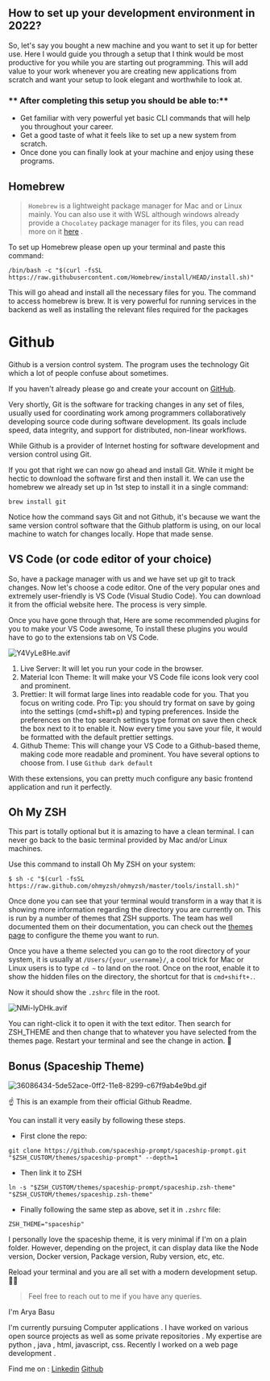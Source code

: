 ## How to set up your development environment in 2022?





So, let's say you bought a new machine and you want to set it up for better use. Here I would guide you through a setup that I think would be most productive for you while you are starting out programming. This will add value to your work whenever you are creating new applications from scratch and want your setup to look elegant and worthwhile to look at.

### ** After completing this setup you should be able to:**

- Get familiar with very powerful yet basic CLI commands that will help you throughout your career.
- Get a good taste of what it feels like to set up a new system from scratch.
- Once done you can finally look at your machine and enjoy using these programs.


## Homebrew

> `
Homebrew
` is a lightweight package manager for Mac and or Linux mainly. You can also use it with WSL although windows already provide a `
Chocolatey
` package manager for its files, you can read more on it [here](https://chocolatey.org/) .

To set up Homebrew please open up your terminal and paste this command:

```
/bin/bash -c "$(curl -fsSL https://raw.githubusercontent.com/Homebrew/install/HEAD/install.sh)"
```


This will go ahead and install all the necessary files for you. The command to access homebrew is brew. It is very powerful for running services in the backend as well as installing the relevant files required for the packages

# Github

Github is a version control system. The program uses the technology Git which a lot of people confuse about sometimes.

If you haven't already please go and create your account on [GitHub](https://github.com/).

Very shortly, Git is the software for tracking changes in any set of files, usually used for coordinating work among programmers collaboratively developing source code during software development. Its goals include speed, data integrity, and support for distributed, non-linear workflows.

While Github is a provider of Internet hosting for software development and version control using Git.

If you got that right we can now go ahead and install Git. While it might be hectic to download the software first and then install it. We can use the homebrew we already set up in 1st step to install it in a single command:

```
brew install git
```

Notice how the command says Git and not Github, it's because we want the same version control software that the Github platform is using, on our local machine to watch for changes locally. Hope that made sense.

## VS Code (or code editor of your choice)
So, have a package manager with us and we have set up git to track changes. Now let's choose a code editor. One of the very popular ones and extremely user-friendly is VS Code (Visual Studio Code). You can download it from the official website here. The process is very simple.

Once you have gone through that, Here are some recommended plugins for you to make your VS Code awesome, To install these plugins you would have to go to the extensions tab on VS Code.


![Y4VyLe8He.avif](https://cdn.hashnode.com/res/hashnode/image/upload/v1649339112595/9wxVN_BIT.avif)

1. Live Server: It will let you run your code in the browser.
2. Material Icon Theme: It will make your VS Code file icons look very cool and prominent.
3. Prettier: It will format large lines into readable code for you. That you focus on writing code. Pro Tip: you should try format on save by going into the settings (cmd+shift+p) and typing preferences. Inside the preferences on the top search settings type format on save then check the box next to it to enable it. Now every time you save your file, it would be formatted with the default prettier settings.
4. Github Theme: This will change your VS Code to a Github-based theme, making code more readable and prominent. You have several options to choose from. I use `
Github dark default
`

With these extensions, you can pretty much configure any basic frontend application and run it perfectly.

## Oh My ZSH
This part is totally optional but it is amazing to have a clean terminal. I can never go back to the basic terminal provided by Mac and/or Linux machines.

Use this command to install Oh My ZSH on your system:

```
$ sh -c "$(curl -fsSL https://raw.github.com/ohmyzsh/ohmyzsh/master/tools/install.sh)"
```

Once done you can see that your terminal would transform in a way that it is showing more information regarding the directory you are currently on. This is run by a number of themes that ZSH supports. The team has well documented them on their documentation, you can check out the [themes page](https://github.com/ohmyzsh/ohmyzsh/wiki/Themes) to configure the theme you want to run.

Once you have a theme selected you can go to the root directory of your system, it is usually at `
/Users/{your_username}/
`, a cool trick for Mac or Linux users is to type `
cd ~
` to land on the root. Once on the root, enable it to show the hidden files on the directory, the shortcut for that is `
cmd+shift+.
`.

Now it should show the `
.zshrc
` file in the root.

![NMi-lyDHk.avif](https://cdn.hashnode.com/res/hashnode/image/upload/v1649339723943/idCCUcJor.avif)

You can right-click it to open it with the text editor. Then search for ZSH_THEME and then change that to whatever you have selected from the themes page. Restart your terminal and see the change in action. 🚀

## Bonus (Spaceship Theme)

![36086434-5de52ace-0ff2-11e8-8299-c67f9ab4e9bd.gif](https://user-images.githubusercontent.com/10276208/36086434-5de52ace-0ff2-11e8-8299-c67f9ab4e9bd.gif)

☝️ This is an example from their official Github Readme.

You can install it very easily by following these steps.

- First clone the repo:
```
git clone https://github.com/spaceship-prompt/spaceship-prompt.git "$ZSH_CUSTOM/themes/spaceship-prompt" --depth=1
```

- Then link it to ZSH

```
ln -s "$ZSH_CUSTOM/themes/spaceship-prompt/spaceship.zsh-theme" "$ZSH_CUSTOM/themes/spaceship.zsh-theme"
```

- Finally following the same step as above, set it in `.zshrc` file:
```
ZSH_THEME="spaceship"
```

I personally love the spaceship theme, it is very minimal if I'm on a plain folder. However, depending on the project, it can display data like the Node version, Docker version, Package version, Ruby version, etc, etc.

Reload your terminal and you are all set with a modern development setup. 🚀👏

> Feel free to reach out to me if you have any queries.



I'm Arya Basu 

I'm currently pursuing Computer applications . I have worked on various open source projects as well as some private repositories . My expertise are python , java , html, javascript, css. Recently I worked on a web page development . 

Find me on :
[Linkedin](https://www.linkedin.com/in/arya-basu-55ab86200/)
[Github](https://github.com/aryabasu17)